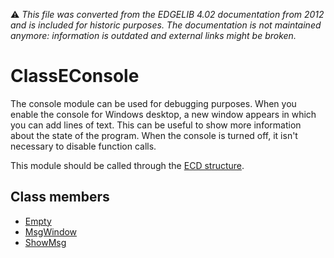 :warning: _This file was converted from the EDGELIB 4.02 documentation from 2012 and is included for historic purposes. The documentation is not maintained anymore: information is outdated and external links might be broken._

# ClassEConsole

The console module can be used for debugging purposes. When you enable the console for Windows desktop, a new window appears in which you can add lines of text. This can be useful to show more information about the state of the program. When the console is turned off, it isn't necessary to disable function calls.

This module should be called through the [ECD structure](ecd.md).

## Class members
* [Empty](classeconsole_empty.md)
* [MsgWindow](classeconsole_msgwindow.md)
* [ShowMsg](classeconsole_showmsg.md)


